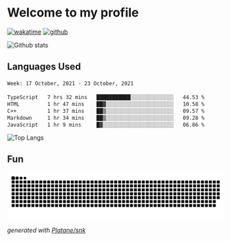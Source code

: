 # Welcome to my profile

[![wakatime](https://wakatime.com/badge/user/82c377cd-a54c-404c-b7df-177b313ca539.svg)](https://wakatime.com/@82c377cd-a54c-404c-b7df-177b313ca539)
[![github](https://img.shields.io/github/followers/xinthose?logo=github&style=plastic)](https://github.com/alanhamlett?tab=followers)

![Github stats](https://github-readme-stats.vercel.app/api?username=xinthose&show_icons=true&theme=radical&count_private=true)

## Languages Used

<!--START_SECTION:waka-->
```text
Week: 17 October, 2021 - 23 October, 2021

TypeScript   7 hrs 32 mins   ███████████░░░░░░░░░░░░░░   44.53 % 
HTML         1 hr 47 mins    ██▓░░░░░░░░░░░░░░░░░░░░░░   10.58 % 
C++          1 hr 37 mins    ██▒░░░░░░░░░░░░░░░░░░░░░░   09.57 % 
Markdown     1 hr 34 mins    ██▒░░░░░░░░░░░░░░░░░░░░░░   09.28 % 
JavaScript   1 hr 9 mins     █▓░░░░░░░░░░░░░░░░░░░░░░░   06.86 % 
```
<!--END_SECTION:waka-->

![Top Langs](https://github-readme-stats.vercel.app/api/top-langs/?username=xinthose)

## Fun
![github contribution grid snake animation](https://raw.githubusercontent.com/xinthose/xinthose/output/github-contribution-grid-snake.svg)

_generated with [Platane/snk](https://github.com/Platane/snk)_
